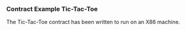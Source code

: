 ### Contract Example Tic-Tac-Toe

The Tic-Tac-Toe contract has been written to run on an X86 machine.
